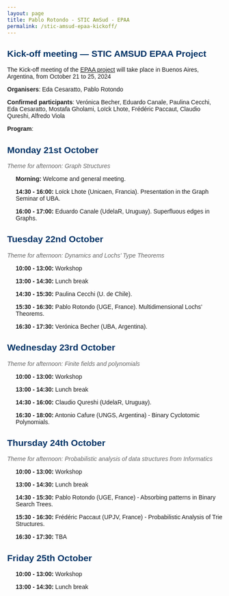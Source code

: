 ```yaml
---
layout: page
title: Pablo Rotondo - STIC AmSud - EPAA
permalink: /stic-amsud-epaa-kickoff/
---
```


<style>
    body {
        font-family: Arial, sans-serif;
    }
    h2 {
        color: #003366;
    }
    .day {
        margin-bottom: 20px;
    }
    .session {
        margin-left: 20px;
    }
    .time {
        font-weight: bold;
    }
    .theme {
        font-style: italic;
        color: #666;
    }
</style>


<h2>Kick-off meeting — STIC AMSUD EPAA Project</h2>


		
<p>The Kick-off meeting of the <a rel="noreferrer noopener" aria-label=" (opens in a new tab)" href="/stic-amsud-epaa/" target="_blank">EPAA project</a> will take place in Buenos Aires, Argentina,  from October 21 to 25, 2024</p>



<p><strong>Organisers</strong>: Eda Cesaratto, Pablo Rotondo</p>



<p><strong>Confirmed participants</strong>: Verónica Becher, Eduardo Canale, Paulina Cecchi, Eda Cesaratto, Mostafa Gholami, Loïck Lhote, Frédéric Paccaut, Claudio Qureshi, Alfredo Viola</p>



<p><strong>Program</strong>: </p>

<div class="day">
    <h2>Monday 21st October</h2>
    <p class="theme">Theme for afternoon: Graph Structures</p>
    <div class="session">
        <p><span class="time">Morning:</span> Welcome and general meeting.</p>
    </div>
    <div class="session">
        <p><span class="time">14:30 - 16:00:</span> Loïck Lhote (Unicaen, Francia). Presentation in the Graph Seminar of UBA.</p>
    </div>
    <div class="session">
        <p><span class="time">16:00 - 17:00:</span> Eduardo Canale (UdelaR, Uruguay). Superfluous edges in Graphs.</p>
    </div>
</div>

<div class="day">
    <h2>Tuesday 22nd October</h2>
    <p class="theme">Theme for afternoon: Dynamics and Lochs’ Type Theorems</p>
    <div class="session">
        <p><span class="time">10:00 - 13:00:</span> Workshop</p>
    </div>
    <div class="session">
        <p><span class="time">13:00 - 14:30:</span> Lunch break</p>
    </div>
    <div class="session">
        <p><span class="time">14:30 - 15:30:</span> Paulina Cecchi (U. de Chile).</p>
    </div>
    <div class="session">
        <p><span class="time">15:30 - 16:30:</span> Pablo Rotondo (UGE, France). Multidimensional Lochs’ Theorems.</p>
    </div>
    <div class="session">
        <p><span class="time">16:30 - 17:30:</span> Verónica Becher (UBA, Argentina).</p>
    </div>
</div>

<div class="day">
    <h2>Wednesday 23rd October</h2>
    <p class="theme">Theme for afternoon: Finite fields and polynomials</p>
    <div class="session">
        <p><span class="time">10:00 - 13:00:</span> Workshop</p>
    </div>
    <div class="session">
        <p><span class="time">13:00 - 14:30:</span> Lunch break</p>
    </div>
    <div class="session">
        <p><span class="time">14:30 - 16:00:</span> Claudio Qureshi (UdelaR, Uruguay).</p>
    </div>
    <div class="session">
        <p><span class="time">16:30 - 18:00:</span> Antonio Cafure (UNGS, Argentina) - Binary Cyclotomic Polynomials.</p>
    </div>
</div>

<div class="day">
    <h2>Thursday 24th October</h2>
    <p class="theme">Theme for afternoon: Probabilistic analysis of data structures from Informatics</p>
    <div class="session">
        <p><span class="time">10:00 - 13:00:</span> Workshop</p>
    </div>
    <div class="session">
        <p><span class="time">13:00 - 14:30:</span> Lunch break</p>
    </div>
    <div class="session">
        <p><span class="time">14:30 - 15:30:</span> Pablo Rotondo (UGE, France) - Absorbing patterns in Binary Search Trees.</p>
    </div>
    <div class="session">
        <p><span class="time">15:30 - 16:30:</span> Frédéric Paccaut (UPJV, France) - Probabilistic Analysis of Trie Structures.</p>
    </div>
    <div class="session">
        <p><span class="time">16:30 - 17:30:</span> TBA</p>
    </div>
</div>

<div class="day">
    <h2>Friday 25th October</h2>
    <div class="session">
        <p><span class="time">10:00 - 13:00:</span> Workshop</p>
    </div>
    <div class="session">
        <p><span class="time">13:00 - 14:30:</span> Lunch break</p>
    </div>
</div>
